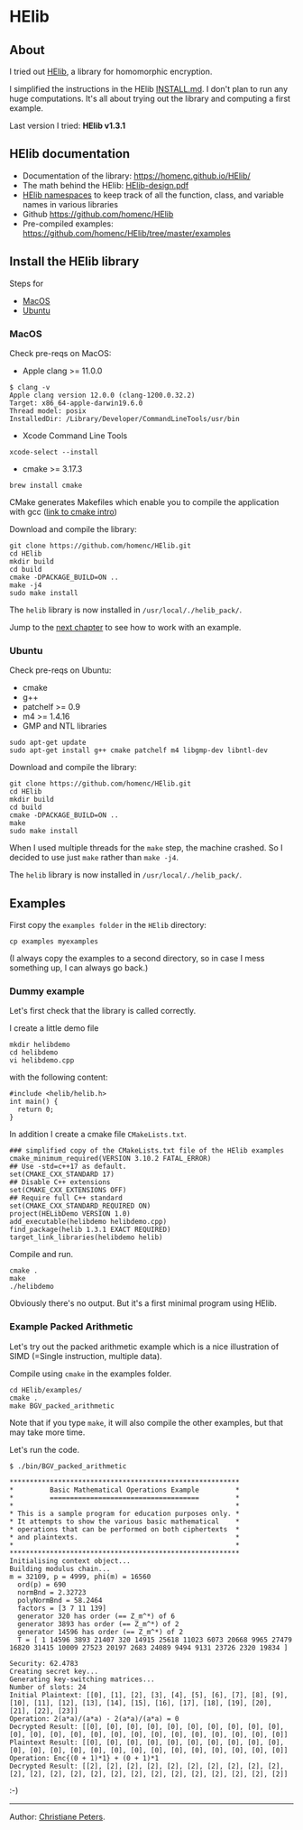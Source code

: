 # HElib

## About

I tried out [HElib][HElib], a library for homomorphic encryption.

I simplified the instructions in the HElib [INSTALL.md][HElib-install]. I don't plan to run any huge computations. It's all about trying out the library and computing a first example.

Last version I tried: **HElib v1.3.1**

## HElib documentation

* Documentation of the library: https://homenc.github.io/HElib/
* The math behind the HElib: [HElib-design.pdf][helib-math]
* [HElib namespaces][namespaces] to keep track of all the function, class, and variable names in various libraries
* Github https://github.com/homenc/HElib
* Pre-compiled examples: https://github.com/homenc/HElib/tree/master/examples


## Install the HElib library

Steps for
* [MacOS](#macos)
* [Ubuntu](#ubuntu)


### MacOS

Check pre-reqs on MacOS:
* Apple clang >= 11.0.0
```
$ clang -v
Apple clang version 12.0.0 (clang-1200.0.32.2)
Target: x86_64-apple-darwin19.6.0
Thread model: posix
InstalledDir: /Library/Developer/CommandLineTools/usr/bin
```
* Xcode Command Line Tools
```
xcode-select --install
```
* cmake >= 3.17.3  
```
brew install cmake
```
CMake generates Makefiles which enable you to compile the application with gcc ([link to cmake intro][cmakeintro])

Download and compile the library:
```
git clone https://github.com/homenc/HElib.git
cd HElib
mkdir build
cd build
cmake -DPACKAGE_BUILD=ON ..
make -j4
sudo make install
```
The `helib` library is now installed in `/usr/local/./helib_pack/`.

Jump to the [next chapter](#examples) to see how to work with an example.


### Ubuntu

Check pre-reqs on Ubuntu:
* cmake
* g++
* patchelf >= 0.9
* m4 >= 1.4.16
* GMP and NTL libraries

```
sudo apt-get update
sudo apt-get install g++ cmake patchelf m4 libgmp-dev libntl-dev
```

Download and compile the library:
```
git clone https://github.com/homenc/HElib.git
cd HElib
mkdir build
cd build
cmake -DPACKAGE_BUILD=ON ..
make
sudo make install
```
When I used multiple threads for the `make` step, the machine crashed. So I decided to use just `make` rather than `make -j4`.

The `helib` library is now installed in `/usr/local/./helib_pack/`.

## Examples

First copy the `examples folder` in the `HElib` directory:
```
cp examples myexamples
```

(I always copy the examples to a second directory, so in case I mess something up, I can always go back.)


### Dummy example

Let's first check that the library is called correctly.

I create a little demo file
```
mkdir helibdemo
cd helibdemo
vi helibdemo.cpp
```

with the following content:
```
#include <helib/helib.h>
int main() {
  return 0;
}
```

In addition I create a cmake file `CMakeLists.txt`.
```
### simplified copy of the CMakeLists.txt file of the HElib examples
cmake_minimum_required(VERSION 3.10.2 FATAL_ERROR)
## Use -std=c++17 as default.
set(CMAKE_CXX_STANDARD 17)
## Disable C++ extensions
set(CMAKE_CXX_EXTENSIONS OFF)
## Require full C++ standard
set(CMAKE_CXX_STANDARD_REQUIRED ON)
project(HELibDemo VERSION 1.0)
add_executable(helibdemo helibdemo.cpp)
find_package(helib 1.3.1 EXACT REQUIRED)
target_link_libraries(helibdemo helib)
```

Compile and run.
```
cmake .
make
./helibdemo
```

Obviously there's no output. But it's a first minimal program using HElib.



### Example Packed Arithmetic

Let's try out the packed arithmetic example which is a nice illustration of SIMD (=Single instruction, multiple data).

Compile using `cmake` in the examples folder.
```
cd HElib/examples/
cmake .
make BGV_packed_arithmetic
```
Note that if you type `make`, it will also compile the other examples, but that may take more time.

Let's run the code.

```
$ ./bin/BGV_packed_arithmetic

*********************************************************
*         Basic Mathematical Operations Example         *
*         =====================================         *
*                                                       *
* This is a sample program for education purposes only. *
* It attempts to show the various basic mathematical    *
* operations that can be performed on both ciphertexts  *
* and plaintexts.                                       *
*                                                       *
*********************************************************
Initialising context object...
Building modulus chain...
m = 32109, p = 4999, phi(m) = 16560
  ord(p) = 690
  normBnd = 2.32723
  polyNormBnd = 58.2464
  factors = [3 7 11 139]
  generator 320 has order (== Z_m^*) of 6
  generator 3893 has order (== Z_m^*) of 2
  generator 14596 has order (== Z_m^*) of 2
  T = [ 1 14596 3893 21407 320 14915 25618 11023 6073 20668 9965 27479 16820 31415 10009 27523 20197 2683 24089 9494 9131 23726 2320 19834 ]

Security: 62.4783
Creating secret key...
Generating key-switching matrices...
Number of slots: 24
Initial Plaintext: [[0], [1], [2], [3], [4], [5], [6], [7], [8], [9], [10], [11], [12], [13], [14], [15], [16], [17], [18], [19], [20], [21], [22], [23]]
Operation: 2(a*a)/(a*a) - 2(a*a)/(a*a) = 0
Decrypted Result: [[0], [0], [0], [0], [0], [0], [0], [0], [0], [0], [0], [0], [0], [0], [0], [0], [0], [0], [0], [0], [0], [0], [0], [0]]
Plaintext Result: [[0], [0], [0], [0], [0], [0], [0], [0], [0], [0], [0], [0], [0], [0], [0], [0], [0], [0], [0], [0], [0], [0], [0], [0]]
Operation: Enc{(0 + 1)*1} + (0 + 1)*1
Decrypted Result: [[2], [2], [2], [2], [2], [2], [2], [2], [2], [2], [2], [2], [2], [2], [2], [2], [2], [2], [2], [2], [2], [2], [2], [2]]
```

:-)


---
Author: [Christiane Peters][cpp].




[cpp]: http://cbcrypto.org/
[HElib]: https://github.com/homenc/HElib/
[HElib-install]: https://github.com/homenc/HElib/blob/master/INSTALL.md
[namespaces]: https://homenc.github.io/HElib/namespacehelib.html
[cppns]: https://www.tutorialspoint.com/cplusplus/cpp_namespaces.htm
[helib-math]: https://homenc.github.io/HElib/documentation/Design_Document/HElib-design.pdf
[helib-pa]: https://github.com/homenc/HElib/tree/master/examples/BGV_packed_arithmetic
[cmakeintro]: https://www.yoctopuce.com/EN/article/compiling-the-c-library-with-cmake
